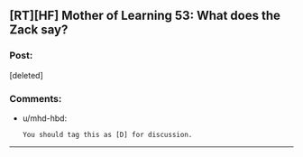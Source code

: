 ## [RT][HF] Mother of Learning 53: What does the Zack say?

### Post:

[deleted]

### Comments:

- u/mhd-hbd:
  ```
  You should tag this as [D] for discussion.
  ```

---

